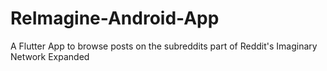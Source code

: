 # ReImagine-Android-App
A Flutter App to browse posts on the subreddits part of Reddit's Imaginary Network Expanded
